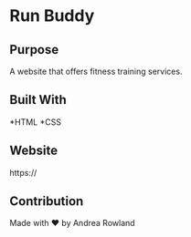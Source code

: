 # Run Buddy

## Purpose
A website that offers fitness training services.

## Built With
*HTML
*CSS

## Website
https://

## Contribution
Made with :heart: by Andrea Rowland
